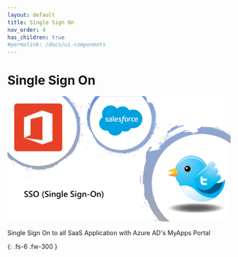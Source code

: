 ```yaml
---
layout: default
title: Single Sign On
nav_order: 4
has_children: true
#permalink: /docs/ui-components
---
```


# Single Sign On

![](/assets/images/scenario02/Scenario02_01.PNG "Scenario 06")

Single Sign On to all SaaS Application with Azure AD's MyApps Portal



{: .fs-6 .fw-300 }
